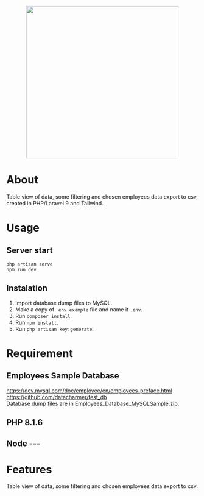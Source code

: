 <p align="center"><a href="https://laravel.com" target="_blank"><img src="https://raw.githubusercontent.com/laravel/art/master/logo-lockup/5%20SVG/2%20CMYK/1%20Full%20Color/laravel-logolockup-cmyk-red.svg" width="400"></a></p>

# About  
Table view of data, some filtering and chosen employees data export to csv, created in PHP/Laravel 9 and Tailwind.

# Usage  
## Server start  
```
php artisan serve
npm run dev
```

## Instalation
1. Import database dump files to MySQL.
2. Make a copy of ```.env.example``` file and name it ```.env```.
3. Run ```composer install```.
4. Run ```npm install```.
5. Run ```php artisan key:generate```.

# Requirement  
## Employees Sample Database  
https://dev.mysql.com/doc/employee/en/employees-preface.html  
https://github.com/datacharmer/test_db  
Database dump files are in Employees_Database_MySQLSample.zip.  

## PHP 8.1.6
## Node ---

# Features  
Table view of data, some filtering and chosen employees data export to csv.
